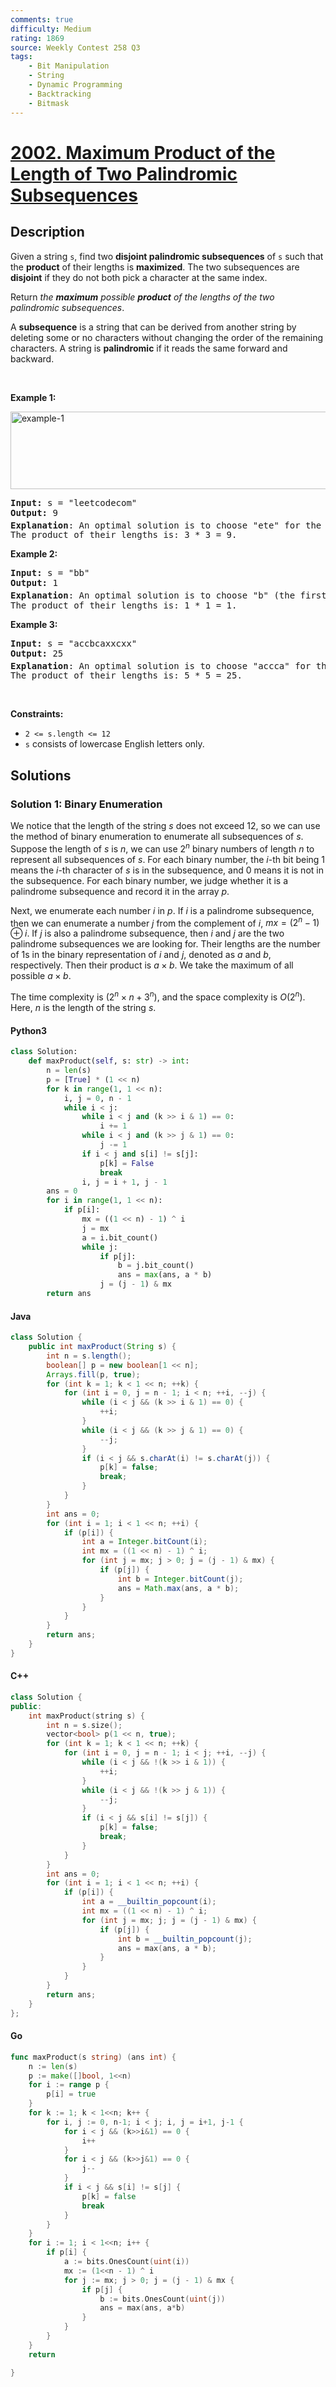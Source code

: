 ```yaml
---
comments: true
difficulty: Medium
rating: 1869
source: Weekly Contest 258 Q3
tags:
    - Bit Manipulation
    - String
    - Dynamic Programming
    - Backtracking
    - Bitmask
---
```


<!-- problem:start -->

# [2002. Maximum Product of the Length of Two Palindromic Subsequences](https://leetcode.com/problems/maximum-product-of-the-length-of-two-palindromic-subsequences)

## Description

<!-- description:start -->

<p>Given a string <code>s</code>, find two <strong>disjoint palindromic subsequences</strong> of <code>s</code> such that the <strong>product</strong> of their lengths is <strong>maximized</strong>. The two subsequences are <strong>disjoint</strong> if they do not both pick a character at the same index.</p>

<p>Return <em>the <strong>maximum</strong> possible <strong>product</strong> of the lengths of the two palindromic subsequences</em>.</p>

<p>A <strong>subsequence</strong> is a string that can be derived from another string by deleting some or no characters without changing the order of the remaining characters. A string is <strong>palindromic</strong> if it reads the same forward and backward.</p>

<p>&nbsp;</p>
<p><strong class="example">Example 1:</strong></p>
<img alt="example-1" src="https://fastly.jsdelivr.net/gh/doocs/leetcode@main/solution/2000-2099/2002.Maximum%20Product%20of%20the%20Length%20of%20Two%20Palindromic%20Subsequences/images/two-palindromic-subsequences.png" style="width: 550px; height: 124px;" />
<pre>
<strong>Input:</strong> s = &quot;leetcodecom&quot;
<strong>Output:</strong> 9
<strong>Explanation</strong>: An optimal solution is to choose &quot;ete&quot; for the 1<sup>st</sup> subsequence and &quot;cdc&quot; for the 2<sup>nd</sup> subsequence.
The product of their lengths is: 3 * 3 = 9.
</pre>

<p><strong class="example">Example 2:</strong></p>

<pre>
<strong>Input:</strong> s = &quot;bb&quot;
<strong>Output:</strong> 1
<strong>Explanation</strong>: An optimal solution is to choose &quot;b&quot; (the first character) for the 1<sup>st</sup> subsequence and &quot;b&quot; (the second character) for the 2<sup>nd</sup> subsequence.
The product of their lengths is: 1 * 1 = 1.
</pre>

<p><strong class="example">Example 3:</strong></p>

<pre>
<strong>Input:</strong> s = &quot;accbcaxxcxx&quot;
<strong>Output:</strong> 25
<strong>Explanation</strong>: An optimal solution is to choose &quot;accca&quot; for the 1<sup>st</sup> subsequence and &quot;xxcxx&quot; for the 2<sup>nd</sup> subsequence.
The product of their lengths is: 5 * 5 = 25.
</pre>

<p>&nbsp;</p>
<p><strong>Constraints:</strong></p>

<ul>
	<li><code>2 &lt;= s.length &lt;= 12</code></li>
	<li><code>s</code> consists of lowercase English letters only.</li>
</ul>

<!-- description:end -->

## Solutions

<!-- solution:start -->

### Solution 1: Binary Enumeration

We notice that the length of the string $s$ does not exceed $12$, so we can use the method of binary enumeration to enumerate all subsequences of $s$. Suppose the length of $s$ is $n$, we can use $2^n$ binary numbers of length $n$ to represent all subsequences of $s$. For each binary number, the $i$-th bit being $1$ means the $i$-th character of $s$ is in the subsequence, and $0$ means it is not in the subsequence. For each binary number, we judge whether it is a palindrome subsequence and record it in the array $p$.

Next, we enumerate each number $i$ in $p$. If $i$ is a palindrome subsequence, then we can enumerate a number $j$ from the complement of $i$, $mx = (2^n - 1) \oplus i$. If $j$ is also a palindrome subsequence, then $i$ and $j$ are the two palindrome subsequences we are looking for. Their lengths are the number of $1$s in the binary representation of $i$ and $j$, denoted as $a$ and $b$, respectively. Then their product is $a \times b$. We take the maximum of all possible $a \times b$.

The time complexity is $(2^n \times n + 3^n)$, and the space complexity is $O(2^n)$. Here, $n$ is the length of the string $s$.

<!-- tabs:start -->

#### Python3

```python
class Solution:
    def maxProduct(self, s: str) -> int:
        n = len(s)
        p = [True] * (1 << n)
        for k in range(1, 1 << n):
            i, j = 0, n - 1
            while i < j:
                while i < j and (k >> i & 1) == 0:
                    i += 1
                while i < j and (k >> j & 1) == 0:
                    j -= 1
                if i < j and s[i] != s[j]:
                    p[k] = False
                    break
                i, j = i + 1, j - 1
        ans = 0
        for i in range(1, 1 << n):
            if p[i]:
                mx = ((1 << n) - 1) ^ i
                j = mx
                a = i.bit_count()
                while j:
                    if p[j]:
                        b = j.bit_count()
                        ans = max(ans, a * b)
                    j = (j - 1) & mx
        return ans
```

#### Java

```java
class Solution {
    public int maxProduct(String s) {
        int n = s.length();
        boolean[] p = new boolean[1 << n];
        Arrays.fill(p, true);
        for (int k = 1; k < 1 << n; ++k) {
            for (int i = 0, j = n - 1; i < n; ++i, --j) {
                while (i < j && (k >> i & 1) == 0) {
                    ++i;
                }
                while (i < j && (k >> j & 1) == 0) {
                    --j;
                }
                if (i < j && s.charAt(i) != s.charAt(j)) {
                    p[k] = false;
                    break;
                }
            }
        }
        int ans = 0;
        for (int i = 1; i < 1 << n; ++i) {
            if (p[i]) {
                int a = Integer.bitCount(i);
                int mx = ((1 << n) - 1) ^ i;
                for (int j = mx; j > 0; j = (j - 1) & mx) {
                    if (p[j]) {
                        int b = Integer.bitCount(j);
                        ans = Math.max(ans, a * b);
                    }
                }
            }
        }
        return ans;
    }
}
```

#### C++

```cpp
class Solution {
public:
    int maxProduct(string s) {
        int n = s.size();
        vector<bool> p(1 << n, true);
        for (int k = 1; k < 1 << n; ++k) {
            for (int i = 0, j = n - 1; i < j; ++i, --j) {
                while (i < j && !(k >> i & 1)) {
                    ++i;
                }
                while (i < j && !(k >> j & 1)) {
                    --j;
                }
                if (i < j && s[i] != s[j]) {
                    p[k] = false;
                    break;
                }
            }
        }
        int ans = 0;
        for (int i = 1; i < 1 << n; ++i) {
            if (p[i]) {
                int a = __builtin_popcount(i);
                int mx = ((1 << n) - 1) ^ i;
                for (int j = mx; j; j = (j - 1) & mx) {
                    if (p[j]) {
                        int b = __builtin_popcount(j);
                        ans = max(ans, a * b);
                    }
                }
            }
        }
        return ans;
    }
};
```

#### Go

```go
func maxProduct(s string) (ans int) {
	n := len(s)
	p := make([]bool, 1<<n)
	for i := range p {
		p[i] = true
	}
	for k := 1; k < 1<<n; k++ {
		for i, j := 0, n-1; i < j; i, j = i+1, j-1 {
			for i < j && (k>>i&1) == 0 {
				i++
			}
			for i < j && (k>>j&1) == 0 {
				j--
			}
			if i < j && s[i] != s[j] {
				p[k] = false
				break
			}
		}
	}
	for i := 1; i < 1<<n; i++ {
		if p[i] {
			a := bits.OnesCount(uint(i))
			mx := (1<<n - 1) ^ i
			for j := mx; j > 0; j = (j - 1) & mx {
				if p[j] {
					b := bits.OnesCount(uint(j))
					ans = max(ans, a*b)
				}
			}
		}
	}
	return

}
```

<!-- tabs:end -->

<!-- solution:end -->

<!-- problem:end -->
